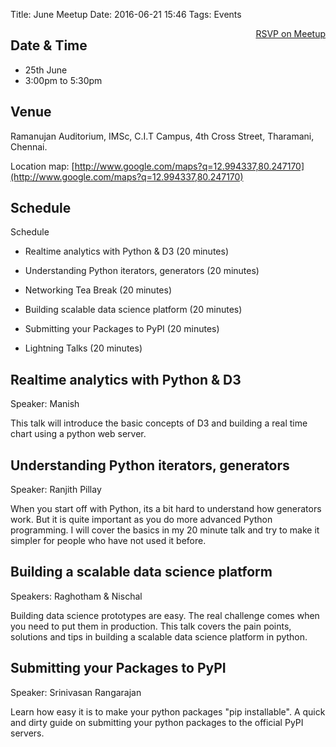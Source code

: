 Title: June Meetup
Date: 2016-06-21 15:46
Tags: Events

<a style="float:right;" class="pure-button"
href="http://www.meetup.com/Chennaipy/events/231855236/" target="_blank"><i class="fa
fa-check-square-o"></i> RSVP on Meetup</a>

## Date & Time

  * 25th June
  * 3:00pm to 5:30pm

## Venue

Ramanujan Auditorium, IMSc,
C.I.T Campus,
4th Cross Street,
Tharamani,
Chennai.

Location map:
[http://www.google.com/maps?q=12.994337,80.247170](http://www.google.com/maps?q=12.994337,80.247170)

## Schedule

Schedule

 * Realtime analytics with Python & D3 (20 minutes)

 * Understanding Python iterators, generators (20 minutes)

 * Networking Tea Break (20 minutes)

 * Building scalable data science platform (20 minutes)

 * Submitting your Packages to PyPI (20 minutes)

 * Lightning Talks (20 minutes)

## Realtime analytics with Python & D3

Speaker: Manish

This talk will introduce the basic concepts of D3 and building a real time chart using a python web server.

## Understanding Python iterators, generators

Speaker: Ranjith Pillay

When you start off with Python, its a bit hard to understand how generators work. But it is quite important as you do more advanced Python programming. I will cover the basics in my 20 minute talk and try to make it simpler for people who have not used it before.

## Building a scalable data science platform

Speakers: Raghotham & Nischal

Building data science prototypes are easy. The real challenge comes when you need to put them in production. This talk covers the pain points, solutions and tips in building a scalable data science platform in python.

## Submitting your Packages to PyPI

Speaker: Srinivasan Rangarajan

Learn how easy it is to make your python packages "pip installable". A quick and dirty guide on submitting your python packages to the official PyPI servers.
